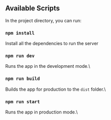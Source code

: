 ## Available Scripts

In the project directory, you can run:

### `npm install`

Install all the dependencies to run the server

### `npm run dev`

Runs the app in the development mode.\

### `npm run build`

Builds the app for production to the `dist` folder.\

### `npm run start`

Runs the app in production mode.\
